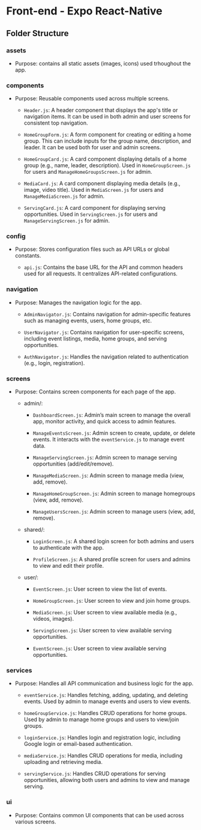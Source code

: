 # Front-end - Expo React-Native

## Folder Structure

### assets
- Purpose: contains all static assets (images, icons) used trhoughout the app.


### components

- Purpose: Reusable components used across multiple screens.

    - `Header.js`: A header component that displays the app's title or navigation items. It can be used in both admin and user screens for consistent top navigation.

    - `HomeGroupForm.js`: A form component for creating or editing a home group. This can include inputs for the group name, description, and leader. It can be used both for user and admin screens.

    - `HomeGroupCard.js`: A card component displaying details of a home group (e.g., name, leader, description). Used in `HomeGroupScreen.js` for users and `ManageHomeGroupsScreen.js` for admin.

    - `MediaCard.js`: A card component displaying media details (e.g., image, video title). Used in `MediaScreen.js` for users and `ManageMediaScreen.js` for admin.

    - `ServingCard.js`: A card component for displaying serving opportunities. Used in `ServingScreen.js` for users and `ManageServingScreen.js` for admin.

### config

- Purpose: Stores configuration files such as API URLs or global constants.

    - `api.js`: Contains the base URL for the API and common headers used for all requests. It centralizes API-related configurations.

### navigation

- Purpose: Manages the navigation logic for the app.

    - `AdminNavigator.js`: Contains navigation for admin-specific features such as managing events, users, home groups, etc.

    - `UserNavigator.js`: Contains navigation for user-specific screens, including event listings, media, home groups, and serving opportunities.

    - `AuthNavigator.js`: Handles the navigation related to authentication (e.g., login, registration).

### screens

- Purpose: Contains screen components for each page of the app.

    - admin/:

        - `DashboardScreen.js`: Admin’s main screen to manage the overall app, monitor activity, and quick access to admin features.

        - `ManageEventsScreen.js`: Admin screen to create, update, or delete events. It interacts with the `eventService.js` to manage event data.

        - `ManageServingScreen.js`: Admin screen to manage serving opportunities (add/edit/remove).

        - `ManageMediaScreen.js`: Admin screen to manage media (view, add, remove).

        - `ManageHomeGroupScreen.js`: Admin screen to manage homegroups (view, add, remove).

        - `ManageUsersScreen.js`: Admin screen to manage users (view, add, remove).

    -  shared/:

        - `LoginScreen.js`: A shared login screen for both admins and users to authenticate with the app.

        - `ProfileScreen.js`: A shared profile screen for users and admins to view and edit their profile.

    - user/:

        - `EventScreen.js`: User screen to view the list of events.

        - `HomeGroupScreen.js`: User screen to view and join home groups.

        - `MediaScreen.js`: User screen to view available media (e.g., videos, images).

        - `ServingScreen.js`: User screen to view available serving opportunities.

        - `EventScreen.js`: User screen to view available serving opportunities.

### services

- Purpose: Handles all API communication and business logic for the app.

    - `eventService.js`: Handles fetching, adding, updating, and deleting events. Used by admin to manage events and users to view events.

    - `homeGroupService.js`: Handles CRUD operations for home groups. Used by admin to manage home groups and users to view/join groups.

    - `loginService.js`: Handles login and registration logic, including Google login or email-based authentication.

    - `mediaService.js`: Handles CRUD operations for media, including uploading and retrieving media.

    - `servingService.js`: Handles CRUD operations for serving opportunities, allowing both users and admins to view and manage serving.

### ui
- Purpose: Contains common UI components that can be used across various screens.

